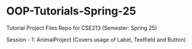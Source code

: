 # OOP-Tutorials-Spring-25
Tutorial Project Files Repo for CSE213 (Semester: Spring 25)


Session - 1: AnimalProject (Covers usage of Label, Textfield and Button)
